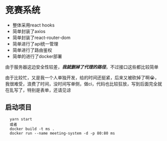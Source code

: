 # 竞赛系统
+ 整体采用react hooks  
+ 简单封装了axios  
+ 简单封装了react-router-dom  
+ 简单进行了api统一管理  
+ 简单进行了路由鉴权
+ 简单的进行了docker部署

由于服务器这边安全性较差，***我就删掉了代理的路径***，不过接口这些都比较简单

由于比较忙，又是我一个人单独开发，给的时间还挺紧，后来又被砍掉了啊😭，我很难受，浪费了时间，没时间写单侧，做ci，代码也比较狂放，写到后面完全就在乱写了，特别是表单，还请见谅


## 启动项目

```shell
  yarn start
  或者
  docker build -t ms .
  docker run --name meeting-system -d -p 80:80 ms
```


